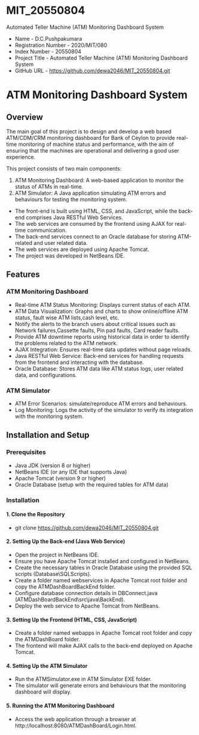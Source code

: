 # MIT_20550804
Automated Teller Machine (ATM) Monitoring Dashboard System

* Name - D.C.Pushpakumara
* Registration Number - 2020/MIT/080
* Index Number - 20550804
* Project Title - Automated Teller Machine (ATM) Monitoring Dashboard System
* GitHub URL - https://github.com/dewa2046/MIT_20550804.git

# ATM Monitoring Dashboard System

## Overview

The main goal of this project is to design and develop a web based ATM/CDM/CRM monitoring dashboard for Bank of Ceylon to provide real-time monitoring of machine status and performance, with the aim of ensuring that the machines are operational and delivering a good user experience.

This project consists of two main components:
1. ATM Monitoring Dashboard: A web-based application to monitor the status of ATMs in real-time.
2. ATM Simulator: A Java application simulating ATM errors and behaviours for testing the monitoring system.


* The front-end is built using HTML, CSS, and JavaScript, while the back-end comprises Java RESTful Web Services. 
* The web services are consumed by the frontend using AJAX for real-time communication. 
* The back-end services connect to an Oracle database for storing ATM-related and user related data.
* The web services are deployed using Apache Tomcat. 
* The project was developed in NetBeans IDE.

## Features

### ATM Monitoring Dashboard
* Real-time ATM Status Monitoring: Displays current status of each ATM.
* ATM Data Visualization: Graphs and charts to show online/offline ATM status, fault wise ATM lists,cash level, etc.
* Notify the alerts to the branch users about critical issues such as Network failures,Cassette faults, Pin pad faults, Card reader faults.
* Provide ATM downtime reports using historical data in order to identify the problems related to the ATM network.
* AJAX Integration: Ensures real-time data updates without page reloads.
* Java RESTful Web Service: Back-end services for handling requests from the frontend and interacting with the database.
* Oracle Database: Stores ATM data like ATM status logs, user related data, and configurations.

### ATM Simulator
- ATM Error Scenarios: simulate/reproduce ATM errors and behaviours.
- Log Monitoring: Logs the activity of the simulator to verify its integration with the monitoring system.

## Installation and Setup

### Prerequisites
- Java JDK (version 8 or higher)
- NetBeans IDE (or any IDE that supports Java)
- Apache Tomcat (version 9 or higher)
- Oracle Database (setup with the required tables for ATM data)

### Installation

#### 1. Clone the Repository

* git clone https://github.com/dewa2046/MIT_20550804.git

#### 2. Setting Up the Back-end (Java Web Service)

* Open the project in NetBeans IDE.
* Ensure you have Apache Tomcat installed and configured in NetBeans.
* Create the necessary tables in Oracle Database using the provided SQL scripts (Database\SQLScripts).
* Create a folder named webservices in Apache Tomcat root folder and copy the ATMDashBoardBackEnd folder.
* Configure database connection details in DBConnect.java (ATMDashBoardBackEnd\src\java\BackEnd).
* Deploy the web service to Apache Tomcat from NetBeans.

#### 3. Setting Up the Frontend (HTML, CSS, JavaScript)

* Create a folder named webapps in Apache Tomcat root folder and copy the ATMDashBoard folder. 
* The frontend will make AJAX calls to the back-end deployed on Apache Tomcat.

#### 4. Setting Up the ATM Simulator

* Run the ATMSimulator.exe in ATM Simulator EXE folder.
* The simulator will generate errors and behaviours that the monitoring dashboard will display.

#### 5. Running the ATM Monitoring Dashboard

* Access the web application through a browser at http://localhost:8080/ATMDashBoard/Login.html.






